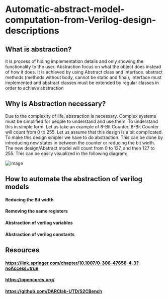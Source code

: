 # Automatic-abstract-model-computation-from-Verilog-design-descriptions

## What is abstraction?
it is process of hiding implementation details and 
only showing the functionality to the user. 
Abstraction focus on what the object does instead of how it does. 
It is achieved by using Abstract class and Interface. 
abstract methods (methods without body, cannot be static and final), 
interface must implemented and abstract classes must be extended 
by regular classes in order to achieve abstraction 

## Why is Abstraction necessary?
Due to the complexity of life, abstraction is necessary. Complex systems must be simplified for people to understand and use them. 
To understand this in simple form. Let us take an example of 8-Bit Counter.
8-Bit Counter will count from 0 to 255. Let us assume that this design is a bit complicated. To make this design simpler we have to do abstraction. This can be done by introducing new states in between the counter or reducing the bit width. The new design/Abstract model will count from 0 to 127, and then 127 to 255. This can be easily visualized in the following diagram:

![image](https://user-images.githubusercontent.com/56917291/166094629-89ee67c6-6225-4e2c-bcb6-28c3c3822051.png)

## How to automate the abstraction of verilog models
#### Reducing the Bit width 
#### Removing the same registers
#### Abstraction of verilog variables
#### Abstraction of verilog constants

## Resources
#### https://link.springer.com/chapter/10.1007/0-306-47658-4_3?noAccess=true
#### https://opencores.org/
#### https://github.com/DARClab-UTD/S2CBench

